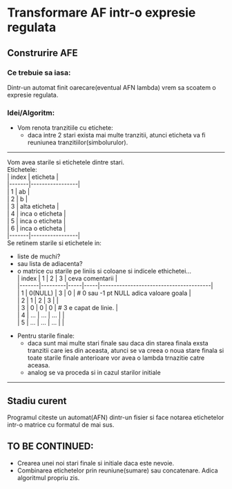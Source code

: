 # Transformare AF intr-o expresie regulata
## Construrire AFE

### Ce trebuie sa iasa:
Dintr-un automat finit oarecare(eventual AFN lambda) vrem sa scoatem o expresie regulata.  

### Idei/Algoritm:
* Vom renota tranzitiile cu etichete:
  * daca intre 2 stari exista mai multe tranzitii, atunci eticheta va fi reuniunea tranzitiilor(simbolurulor).
___
Vom avea starile si etichetele dintre stari.  
Etichetele:  
| index | eticheta        |  
|-------|-----------------|  
|     1 | ab              |  
|     2 | b               |  
|     3 | alta eticheta   |  
|     4 | inca o eticheta |  
|     5 | inca o eticheta |  
|     6 | inca o eticheta |  
|-------|-----------------|  
Se retinem starile si etichetele in:   
- liste de muchi?  
- sau lista de adiacenta?  
- o matrice cu starile pe liniis si coloane si indicele ethichetei...  
| index |       1 |   2 |   3 | ceva comentarii                        |  
|-------|---------|-----|-----|----------------------------------------|  
|     1 | 0(NULL) |   3 |   0 | # 0 sau -1 pt NULL adica valoare goala |  
|     2 |       1 |   2 |   3 |                                        |  
|     3 |       0 |   0 |   0 | # 3 e capat de linie.                  |  
|     4 |     ... | ... | ... |                                        |  
|     5 |     ... | ... | ... |                                        |  
* Pentru starile finale:
  * daca sunt mai multe stari finale sau daca din starea finala exsta tranzitii care ies din aceasta, atunci se va creea o noua stare finala si toate starile finale anterioare vor avea o lambda trnazitie catre aceasa.
  * analog se va proceda si in cazul starilor initiale
___
## Stadiu curent
Programul citeste un automat(AFN) dintr-un fisier si face notarea etichetelor intr-o matrice cu formatul de mai sus.  
## TO BE CONTINUED:
* Crearea unei noi stari finale si initiale daca este nevoie.
* Combinarea etichetelor prin reuniune(sumare) sau concatenare. Adica algoritmul propriu zis.
